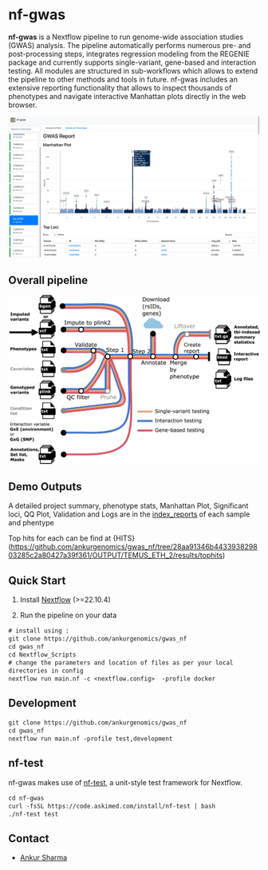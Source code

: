 # nf-gwas

**nf-gwas** is a Nextflow pipeline to run genome-wide association studies (GWAS) analysis. The pipeline automatically performs numerous pre- and post-processing steps, integrates regression modeling from the REGENIE package and currently supports single-variant, gene-based and interaction testing. All modules are structured in sub-workflows which allows to extend the pipeline to other methods and tools in future. nf-gwas includes an extensive reporting functionality that allows to inspect thousands of phenotypes and navigate interactive Manhattan plots directly in the web browser. 



![image](docs/images/Figure2_example_report.png)

## Overall pipeline


![image](https://github.com/ankurgenomics/gwas_nf/blob/main/Nextflow_Scripts/Pipeline_Final.jpg)

## Demo Outputs
A detailed project summary, phenotype stats, Manhattan Plot, Significant loci, QQ Plot, Validation and Logs are in the 
[index_reports](https://github.com/ankurgenomics/gwas_nf/tree/274ef38c06255b25cd77587db5cb965505c6ba88/OUTPUT/TEMUS_ETH_2/index_reports) of each sample and phentype 

Top hits for each can be find at 
 {HITS} (https://github.com/ankurgenomics/gwas_nf/tree/28aa91346b443393829803285c2a80427a39f361/OUTPUT/TEMUS_ETH_2/results/tophits)



## Quick Start

1. Install [Nextflow](https://www.nextflow.io/docs/latest/getstarted.html#installation) (>=22.10.4)


2. Run the pipeline on your data

```
# install using :
git clone https://github.com/ankurgenomics/gwas_nf
cd gwas_nf
cd Nextflow_Scripts
# change the parameters and location of files as per your local directories in config
nextflow run main.nf -c <nextflow.config>  -profile docker
```

## Development

```
git clone https://github.com/ankurgenomics/gwas_nf
cd gwas_nf
nextflow run main.nf -profile test,development
```

## nf-test

nf-gwas makes use of [nf-test](https://github.com/askimed/nf-test), a unit-style test framework for Nextflow.

```
cd nf-gwas
curl -fsSL https://code.askimed.com/install/nf-test | bash
./nf-test test
```
## Contact

- [Ankur Sharma](mailto:ankur012@e.ntu.edu.sg)


